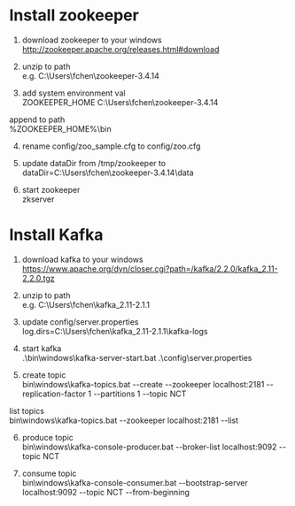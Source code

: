# Install zookeeper
1. download zookeeper to your windows   
http://zookeeper.apache.org/releases.html#download

2. unzip to path   
e.g. C:\Users\fchen\zookeeper-3.4.14

3. add system environment val   
ZOOKEEPER_HOME   C:\Users\fchen\zookeeper-3.4.14   

append to path   
%ZOOKEEPER_HOME%\bin

4. rename config/zoo_sample.cfg to config/zoo.cfg   

5. update dataDir from /tmp/zookeeper to   
dataDir=C:\\Users\\fchen\\zookeeper-3.4.14\\data

6. start zookeeper   
zkserver

# Install Kafka
1. download kafka to your windows   
https://www.apache.org/dyn/closer.cgi?path=/kafka/2.2.0/kafka_2.11-2.2.0.tgz   

2. unzip to path   
e.g. C:\Users\fchen\kafka_2.11-2.1.1   

3. update config/server.properties   
log.dirs=C:\\Users\\fchen\\kafka_2.11-2.1.1\\kafka-logs

4. start kafka   
.\bin\windows\kafka-server-start.bat .\config\server.properties

5. create topic   
 bin\windows\\kafka-topics.bat --create --zookeeper localhost:2181 --replication-factor 1 --partitions 1 --topic NCT

list topics   
 bin\windows\kafka-topics.bat --zookeeper localhost:2181 --list

6. produce topic   
 bin\windows\kafka-console-producer.bat --broker-list localhost:9092 --topic NCT
 
7. consume topic   
 bin\windows\kafka-console-consumer.bat --bootstrap-server localhost:9092 --topic NCT --from-beginning
